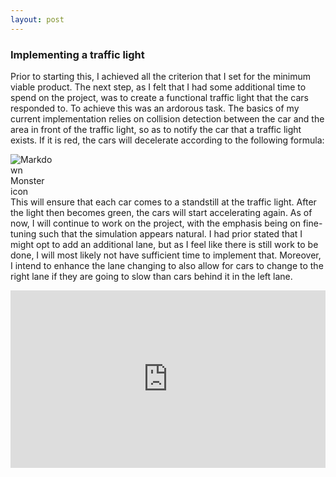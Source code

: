 ```yaml
---
layout: post
---
```


### Implementing a traffic light

Prior to starting this, I achieved all the criterion that I set for the minimum viable product. The next step, as I felt that I had some additional time to spend on the project, was to create a functional traffic light that the cars responded to. To achieve this was an ardorous task. The basics of my current implementation relies on collision detection between the car and the area in front of the traffic light, so as to notify the car that a traffic light exists. If it is red, the cars will decelerate according to the following formula: 

<img src="https://mathformulas.in/wp-content/uploads/mathsformulas/cms/images/83/formula-for-the-deceleration.png"
     alt="Markdown Monster icon"
     style="float: left; margin-right: 600px;" />

This will ensure that each car comes to a standstill at the traffic light. After the light then becomes green, the cars will start accelerating again. As of now, I will continue to work on the project, with the emphasis being on fine-tuning such that the simulation appears natural. I had prior stated that I might opt to add an additional lane, but as I feel like there is still work to be done, I will most likely not have sufficient time to implement that. Moreover, I intend to enhance the lane changing to also allow for cars to change to the right lane if they are going to slow than cars behind it in the left lane.

<div style="height: 0; padding-bottom: calc(56.25%); position:relative; width: 100%;"><iframe allow="autoplay; gyroscope;" allowfullscreen height="100%" referrerpolicy="strict-origin" src="https://www.kapwing.com/e/6042a0d771cbf000cc8b01c0" style="border:0; height:100%; left:0; overflow:hidden; position:absolute; top:0; width:100%" title="Embedded content made on Kapwing" width="100%"></iframe></div><p style="font-size: 12px; text-align: right;"><a href="https://www.kapwing.com/videos/6042a0d771cbf000cc8b01c0" target="_blank" rel="noopener noreferrer"></a></p>
